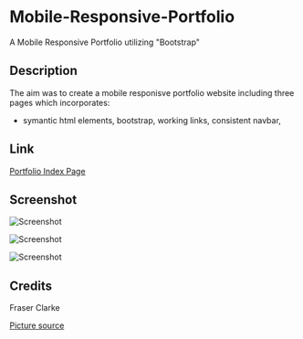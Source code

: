 # Mobile-Responsive-Portfolio
A Mobile Responsive Portfolio utilizing "Bootstrap" 

## Description

The aim was to create a mobile responisve portfolio website including three
pages which incorporates: 
* symantic html elements, bootstrap, working links, consistent navbar,

## Link

[Portfolio Index Page](https://fraserclarke.github.io/Mobile-Responsive-Portfolio/)

## Screenshot
![Screenshot](..)

![Screenshot](..)

![Screenshot](..)



##  Credits

Fraser Clarke 

[Picture source](..)
